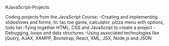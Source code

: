 #JavaScript-Projects

Coding projects from the JavaScript Course:
-Creating and implementing slideshows and forms, tic tac toe game, calculator, pizza menu with options, todo list
-Tying together HTML, CSS and JavaScript to create a project
-Debugging, loops and data structures
-Using associated technologies like jQuery, AJAX, XAMPP, Bootstrap, React, XML, JSX, Node js and JSON

